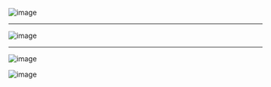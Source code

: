 
![image](https://github.com/user-attachments/assets/25d51daf-c474-44d4-8706-0e0f633e1a70)
* * *


![image](https://github.com/user-attachments/assets/37ef945d-6907-48d3-908e-4186992506e1)

* * *

![image](https://github.com/user-attachments/assets/723f6756-00f3-4f0e-8add-14694b3c351c)

![image](https://github.com/user-attachments/assets/d0c264f4-80c4-4941-9bf5-01c0c93b7950)
